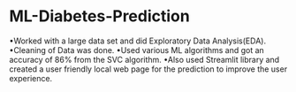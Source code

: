 # ML-Diabetes-Prediction
•Worked with a large data set and did Exploratory Data Analysis(EDA).
•Cleaning of Data was done.
•Used various ML algorithms and got an accuracy of 86% from the SVC algorithm.
•Also used Streamlit library and created a user friendly local web page for the prediction to improve the user experience.
